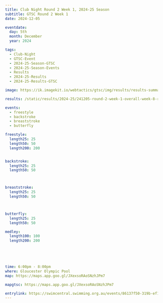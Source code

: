 ```yaml
---
title: Club Night Round 2 Week 1, 2024-25 Season
subtitle: GTSC Round 2 Week 1
date: 2024-12-05

eventdate:
  day: 5th
  month: December
  year: 2024

tags:
  - Club-Night
  - GTSC-Event
  - 2024-25-Season-GTSC
  - 2024-25-Season-Events
  - Results
  - 2024-25-Results
  - 2024-25-Results-GTSC

image: https://ik.imagekit.io/webtactics/gtsc/img/results/results-summary-8.jpg

results: /static/results/2024-25/241205-round-2-week-1-overall-week-8-results-update.pdf

events:
  - freestyle
  - backstroke
  - breaststroke
  - butterfly

freestyle:
  length25: 25
  length50: 50
  length200: 200


backstroke:
  length25: 25
  length50: 50



breaststroke:
  length25: 25
  length50: 50



butterfly:
  length25: 25
  length50: 50

medley:
  length100: 100
  length200: 200



 

time: 6:00pm - 8:00pm
where: Gloucester Olympic Pool
map: https://maps.app.goo.gl/JXexsoRAoSNzhJPm7

mapgtsc: https://maps.app.goo.gl/JXexsoRAoSNzhJPm7

entrylink: https://swimcentral.swimming.org.au/events/86137f50-319b-ef11-8a69-002248971738/detail
---
```


